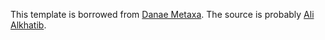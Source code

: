 This template is borrowed from [Danae Metaxa][met]. The source is probably [Ali Alkhatib][ali].

[met]: https://metaxa.net
[ali]: https://al2.com
